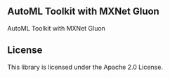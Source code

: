 ## AutoML Toolkit with MXNet Gluon

AutoML Toolkit with MXNet Gluon

## License

This library is licensed under the Apache 2.0 License. 
